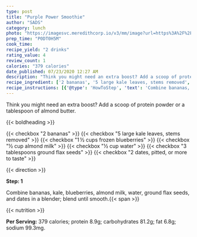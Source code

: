 ```yaml
---
type: post
title: "Purple Power Smoothie"
author: "SADS"
category: lunch
photo: "https://imagesvc.meredithcorp.io/v3/mm/image?url=https%3A%2F%2Fimages.media-allrecipes.com%2Fuserphotos%2F4272742.jpg"
prep_time: "P0DT0H5M"
cook_time: 
recipe_yield: "2 drinks"
rating_value: 4
review_count: 1
calories: "379 calories"
date_published: 07/23/2020 12:27 AM
description: "Think you might need an extra boost? Add a scoop of protein powder or a tablespoon of almond butter."
recipe_ingredient: ['2 bananas', '5 large kale leaves, stems removed', '1\u2009½ cups frozen blueberries', '½ cup almond milk', '½ cup water', '3 tablespoons ground flax seeds', '2 dates, pitted, or more to taste']
recipe_instructions: [{'@type': 'HowToStep', 'text': 'Combine bananas, kale, blueberries, almond milk, water, ground flax seeds, and dates in a blender; blend until smooth.\n'}]
---
```


Think you might need an extra boost? Add a scoop of protein powder or a tablespoon of almond butter. 

{{< boldheading >}}

{{< checkbox "2  bananas" >}}
{{< checkbox "5 large kale leaves, stems removed" >}}
{{< checkbox "1 ½ cups frozen blueberries" >}}
{{< checkbox "½ cup almond milk" >}}
{{< checkbox "½ cup water" >}}
{{< checkbox "3 tablespoons ground flax seeds" >}}
{{< checkbox "2  dates, pitted, or more to taste" >}}


{{< direction >}}

**Step: 1**

Combine bananas, kale, blueberries, almond milk, water, ground flax seeds, and dates in a blender; blend until smooth.{{< span >}}

{{< nutrition >}}

**Per Serving:** 379 calories; protein 8.9g; carbohydrates 81.2g; fat 6.8g; sodium 99.3mg.